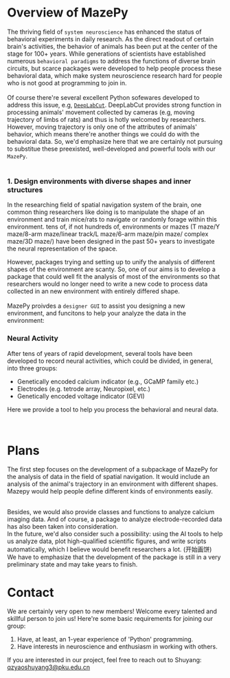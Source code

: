 # Overview of MazePy
The thriving field of ``system neuroscience`` has enhanced the status of behavioral experiments in daily research. As the direct readout of certain brain's activities, the behavior of animals has been put at the center of the stage for 100+ years. While generations of scientists have established numerous ``behavioral paradigms`` to address the functions of diverse brain circuits, but scarce packages were developed to help people process these behavioral data, which make system neuroscience research hard for people who is not good at programming to join in.
<br/>
<br/>
Of course there're several excellent Python sofewares developed to address this issue, e.g, [``DeepLabCut``](https://github.com/DeepLabCut/DeepLabCut). DeepLabCut provides strong function in processing animals' movement collected by cameras (e.g, moving trajectory of limbs of rats) and thus is hotly welcomed by researchers. However, moving trajectory is only one of the attributes of animals' behavior, which means there're another things we could do with the behavioral data. So, we'd emphasize here that we are certainly not pursuing to substitue these preexisted, well-developed and powerful tools with our ``MazePy``.
<br/>
<br/>
### 1. Design environments with diverse shapes and inner structures
In the researching field of spatial navigation system of the brain, one common thing researchers like doing is to manipulate the shape of an environment and train mice/rats to navigate or randomly forage within this environment. tens of, if not hundreds of, environments or mazes (T maze/Y maze/8-arm maze/linear track/L maze/6-arm maze/pin maze/ complex maze/3D maze/) have been designed in the past 50+ years to investigate the neural representation of the space. 

However, packages trying and setting up to unify the analysis of different shapes of the environment are scanty. So, one of our aims is to develop a package that could well fit the analysis of most of the environments so that researchers would no longer need to write a new code to process data collected in an new environment with entirely differed shape.
<br/>
<br/>
MazePy proivdes a ``designer GUI`` to assist you designing a new environment, and funcitons to help your analyze the data in the environment:


### Neural Activity
After tens of years of rapid development, several tools have been developed to record neural activities, which could be divided, in general, into three groups:

- Genetically encoded calcium indicator (e.g., GCaMP family etc.)
- Electrodes (e.g. tetrode array, Neuropixel, etc.)
- Genetically encoded voltage indicator (GEVI)

Here we provide a tool to help you process the behavioral and neural data.

<br/>

# Plans
The first step focuses on the development of a subpackage of MazePy for the analysis of data in the field of spatial navigation. It would include an analysis of the animal's trajectory in an environment with different shapes. Mazepy would help people define different kinds of environments easily.

<br/>
Besides, we would also provide classes and functions to analyze calcium imaging data. And of course, a package to analyze electrode-recorded data has also been taken into consideration.

<br/>
In the future, we'd also consider such a possibility: using the AI tools to help us analyze data, plot high-qualified scientific figures, and write scripts automatically, which I believe would benefit researchers a lot. (开始画饼)

<br/>
We have to emphasize that the development of the package is still in a very preliminary state and may take years to finish.

<br/>

# Contact
We are certainly very open to new members! Welcome every talented and skillful person to join us! Here're some basic requirements for joining our group:

1. Have, at least, an 1-year experience of 'Python' programming.
2. Have interests in neuroscience and enthusiasm in working with others.

If you are interested in our project, feel free to reach out to Shuyang: qzyaoshuyang3@pku.edu.cn

